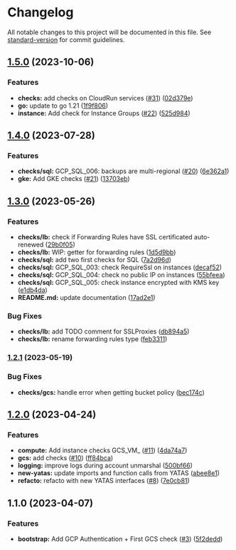# Changelog

All notable changes to this project will be documented in this file. See [standard-version](https://github.com/conventional-changelog/standard-version) for commit guidelines.

## [1.5.0](https://github.com/padok-team/yatas-gcp/compare/v1.4.0...v1.5.0) (2023-10-06)


### Features

* **checks:** add checks on CloudRun services ([#31](https://github.com/padok-team/yatas-gcp/issues/31)) ([02d379e](https://github.com/padok-team/yatas-gcp/commit/02d379e8ad7a0cacee170ffe40c00d19271a3537))
* **go:** update to go 1.21 ([1f9f806](https://github.com/padok-team/yatas-gcp/commit/1f9f806d0f4decfef8d50b457ba816d5bab9c156))
* **instance:** Add check for Instance Groups ([#22](https://github.com/padok-team/yatas-gcp/issues/22)) ([525d984](https://github.com/padok-team/yatas-gcp/commit/525d984a304327ffb31bbfaf4f46d31c83e79646))

## [1.4.0](https://github.com/padok-team/yatas-gcp/compare/v1.3.0...v1.4.0) (2023-07-28)


### Features

* **checks/sql:** GCP_SQL_006: backups are multi-regional ([#20](https://github.com/padok-team/yatas-gcp/issues/20)) ([6e362a1](https://github.com/padok-team/yatas-gcp/commit/6e362a16be4c1d827ff7f6b05986d39b7537efb6))
* **gke:** Add GKE checks ([#21](https://github.com/padok-team/yatas-gcp/issues/21)) ([13703eb](https://github.com/padok-team/yatas-gcp/commit/13703eb03a83bef4f1660b820c435cdaf07a707f))

## [1.3.0](https://github.com/padok-team/yatas-gcp/compare/v1.2.1...v1.3.0) (2023-05-26)


### Features

* **checks/lb:** check if Forwarding Rules have SSL certificated auto-renewed ([29b0f05](https://github.com/padok-team/yatas-gcp/commit/29b0f05b61dfe4aa1af04ee269736746cef0d3c8))
* **checks/lb:** WIP: getter for forwarding rules ([1d5d9bb](https://github.com/padok-team/yatas-gcp/commit/1d5d9bba8f97c1b99e357003c533f5c0507a78b6))
* **checks/sql:** add two first checks for SQL ([7a2d96d](https://github.com/padok-team/yatas-gcp/commit/7a2d96d4477f9cd09e135093a9591515f13b55b2))
* **checks/sql:** GCP_SQL_003: check RequireSsl on instances ([decaf52](https://github.com/padok-team/yatas-gcp/commit/decaf529d0f03af2fda44d620a260dd5501dd500))
* **checks/sql:** GCP_SQL_004: check no public IP on instances ([55bfeea](https://github.com/padok-team/yatas-gcp/commit/55bfeea9ca11cb3a0906d000f750a395c6133916))
* **checks/sql:** GCP_SQL_005: check instance encrypted with KMS key ([e1db4da](https://github.com/padok-team/yatas-gcp/commit/e1db4da22a347e0057b835c811a908c55c77c272))
* **README.md:** update documentation ([17ad2e1](https://github.com/padok-team/yatas-gcp/commit/17ad2e18bc5cafc6f6052956bf133bf822afb7cf))


### Bug Fixes

* **checks/lb:** add TODO comment for SSLProxies ([db894a5](https://github.com/padok-team/yatas-gcp/commit/db894a545b7ee24dbab5a210e67adf6e55305519))
* **checks/lb:** rename forwarding rules type ([feb3311](https://github.com/padok-team/yatas-gcp/commit/feb331124a20afe1b2d7fcf6242e7944299c7e8d))

### [1.2.1](https://github.com/padok-team/yatas-gcp/compare/v1.2.0...v1.2.1) (2023-05-19)


### Bug Fixes

* **checks/gcs:** handle error when getting bucket policy ([bec174c](https://github.com/padok-team/yatas-gcp/commit/bec174ca168e8f5e5686b66b0334b413a8a275be))

## [1.2.0](https://github.com/padok-team/yatas-gcp/compare/v1.1.0...v1.2.0) (2023-04-24)


### Features

* **compute:** Add instance checks GCS_VM_ ([#11](https://github.com/padok-team/yatas-gcp/issues/11)) ([4da74a7](https://github.com/padok-team/yatas-gcp/commit/4da74a7d527976ab46bdfc76d3112fc96e2745e2))
* **gcs:** add checks ([#10](https://github.com/padok-team/yatas-gcp/issues/10)) ([ff84bca](https://github.com/padok-team/yatas-gcp/commit/ff84bca6c2e497d8dca50982b6a5a48118f317cf))
* **logging:** improve logs during account unmarshal ([500bf66](https://github.com/padok-team/yatas-gcp/commit/500bf663a0564b79810c4fc9cf5cc80ecb019b9a))
* **new-yatas:** update imports and function calls from YATAS ([abee8e1](https://github.com/padok-team/yatas-gcp/commit/abee8e16614043989b33fcae85076e3540d80b60))
* **refacto:** refacto with new YATAS interfaces ([#8](https://github.com/padok-team/yatas-gcp/issues/8)) ([7e0cb81](https://github.com/padok-team/yatas-gcp/commit/7e0cb816b8d7f3cf81132e07f27a1b0200b09e2a))

## 1.1.0 (2023-04-07)


### Features

* **bootstrap:** Add GCP Authentication + First GCS check ([#3](https://github.com/padok-team/yatas-gcp/issues/3)) ([5f2dedd](https://github.com/padok-team/yatas-gcp/commit/5f2dedd58ca55dd0e9a2f634399c0dfc2174c33a))

